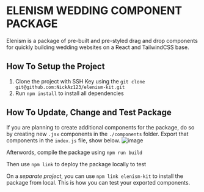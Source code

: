 # ELENISM WEDDING COMPONENT PACKAGE
Elenism is a package of pre-built and pre-styled drag and drop components for quickly building wedding websites on a React and TailwindCSS base.

## How To Setup the Project
1. Clone the project with SSH Key using the ```git clone git@github.com:NickAz123/elenism-kit.git```
2. Run ```npm install``` to install all dependencies

## How To Update, Change and Test Package
If you are planning to create additional components for the package, do so by creating new ```.jsx``` components in the ```./components``` folder. Export that components in the ```index.js``` file, show below.
![image](https://github.com/user-attachments/assets/c0c228de-20e4-4bb8-8e5c-5deaf243b2a2)

Afterwords, compile the package using ```npm run build```

Then use ```npm link``` to deploy the package locally to test

On a _separate project_, you can use ```npm link elenism-kit``` to install the package from local. This is how you can test your exported components.


